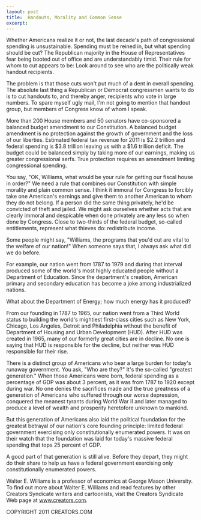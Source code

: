 ```yaml
---
layout: post
title:  Handouts, Morality and Common Sense
excerpt:
---
```


Whether Americans realize it or not, the last decade's path of congressional spending is unsustainable. Spending must be reined in, but what spending should be cut? The Republican majority in the House of Representatives fear being booted out of office and are understandably timid. Their rule for whom to cut appears to be: Look around to see who are the politically weak handout recipients. 

The problem is that those cuts won't put much of a dent in overall spending. The absolute last thing a Republican or Democrat congressmen wants to do is to cut handouts to, and thereby anger, recipients who vote in large numbers. To spare myself ugly mail, I'm not going to mention that handout group, but members of Congress know of whom I speak.

More than 200 House members and 50 senators have co-sponsored a balanced budget amendment to our Constitution. A balanced budget amendment is no protection against the growth of government and the loss of our liberties. Estimated federal tax revenue for 2011 is $2.2 trillion and federal spending is $3.8 trillion leaving us with a $1.6 trillion deficit. The budget could be balanced simply by taking more of our earnings, making us greater congressional serfs. True protection requires an amendment limiting congressional spending.

You say, "OK, Williams, what would be your rule for getting our fiscal house in order?" We need a rule that combines our Constitution with simple morality and plain common sense. I think it immoral for Congress to forcibly take one American's earnings and give them to another American to whom they do not belong. If a person did the same thing privately, he'd be convicted of theft and jailed. We might ask ourselves whether acts that are clearly immoral and despicable when done privately are any less so when done by Congress. Close to two-thirds of the federal budget, so-called entitlements, represent what thieves do: redistribute income.

Some people might say, "Williams, the programs that you'd cut are vital to the welfare of our nation!" When someone says that, I always ask what did we do before.

 For example, our nation went from 1787 to 1979 and during that interval produced some of the world's most highly educated people without a Department of Education. Since the department's creation, American primary and secondary education has become a joke among industrialized nations. 

What about the Department of Energy; how much energy has it produced? 

From our founding in 1787 to 1965, our nation went from a Third World status to building the world's mightiest first-class cities such as New York, Chicago, Los Angeles, Detroit and Philadelphia without the benefit of Department of Housing and Urban Development (HUD). After HUD was created in 1965, many of our formerly great cities are in decline. No one is saying that HUD is responsible for the decline, but neither was HUD responsible for their rise.

There is a distinct group of Americans who bear a large burden for today's runaway government. You ask, "Who are they?" It's the so-called "greatest generation." When those Americans were born, federal spending as a percentage of GDP was about 3 percent, as it was from 1787 to 1920 except during war. No one denies the sacrifices made and the true greatness of a generation of Americans who suffered through our worse depression, conquered the meanest tyrants during World War II and later managed to produce a level of wealth and prosperity heretofore unknown to mankind. 

But this generation of Americans also laid the political foundation for the greatest betrayal of our nation's core founding principle: limited federal government exercising only constitutionally enumerated powers. It was on their watch that the foundation was laid for today's massive federal spending that tops 25 percent of GDP.

A good part of that generation is still alive. Before they depart, they might do their share to help us have a federal government exercising only constitutionally enumerated powers.

Walter E. Williams is a professor of economics at George Mason University. To find out more about Walter E. Williams and read features by other Creators Syndicate writers and cartoonists, visit the Creators Syndicate Web page at www.creators.com.

COPYRIGHT 2011 CREATORS.COM
